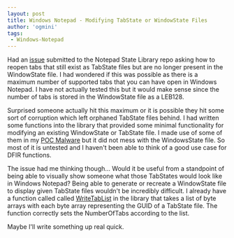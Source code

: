 ```yaml
---
layout: post
title: Windows Notepad - Modifying TabState or WindowState Files
author: 'ogmini'
tags:
 - Windows-Notepad
---
```


Had an [issue](https://github.com/ogmini/Notepad-State-Library/issues/2) submitted to the Notepad State Library repo asking how to reopen tabs that still exist as TabState files but are no longer present in the WindowState file. I had wondered if this was possible as there is a maximum number of supported tabs that you can have open in Windows Notepad. I have not actually tested this but it would make sense since the number of tabs is stored in the WindowState file as a LEB128.

Surprised someone actually hit this maximum or it is possible they hit some sort of corruption which left orphaned TabState files behind. I had written some functions into the library that provided some minimal functionality for modifying an existing WindowState or TabState file. I made use of some of them in my [POC Malware](https://ogmini.github.io/2025/02/07/GaslitPad-Release.html) but it did not mess with the WindowsState file. So most of it is untested and I haven't been able to think of a good use case for DFIR functions.

The issue had me thinking though... Would it be useful from a standpoint of being able to visually show someone what those TabStates would look like in Windows Notepad? Being able to generate or recreate a WindowState file to display given TabState files wouldn't be incredibly difficult. I already have a function called called [WriteTabList](https://github.com/ogmini/Notepad-State-Library/blob/main/NotepadStateLibrary/NotepadStateLibrary/NPWindowState.cs) in the library that takes a list of byte arrays with each byte array representing the GUID of a TabState file. The function correctly sets the NumberOfTabs according to the list.

Maybe I'll write something up real quick.
